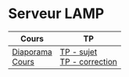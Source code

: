 # Serveur LAMP
| Cours                                                                                                                                                                                                                                                                                       | TP                                                                                                              |
|---------------------------------------------------------------------------------------------------------------------------------------------------------------------------------------------------------------------------------------------------------------------------------------------|-----------------------------------------------------------------------------------------------------------------|
| <a href="https://docs.google.com/presentation/d/1u0HHGVeG4UvxP34Pnn_-6LfIys80z98b3mDPOxknTXI/edit?usp=sharing&resourcekey=0-6v-KO_-ykxHNeEbFXzDpRA">Diaporama</a> <br> <a href="https://docs.google.com/document/d/1VzBBOTPB3JX2TVs1rMc3ruRGNDmUthGCsXg9KW213gQ/edit?usp=sharing">Cours</a> | <a href="https://p-bruno.github.io/2TSSI-SISR-codelab-LAMP/">TP - sujet</a> <br> <a href="">TP - correction</a> |
